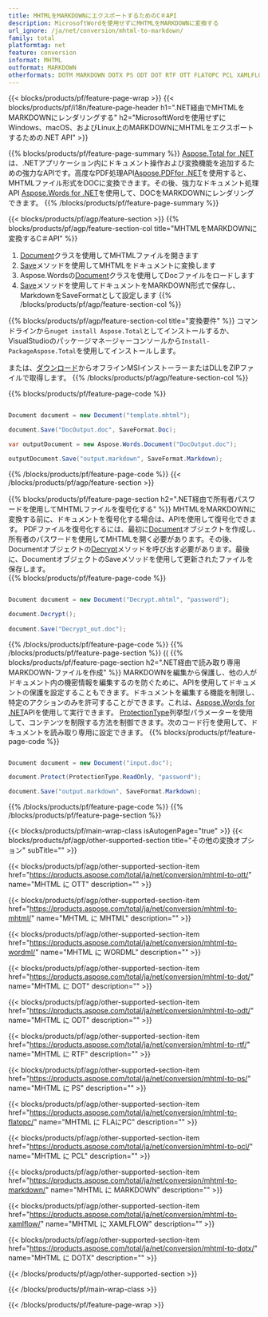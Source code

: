 ```yaml
---
title: MHTMLをMARKDOWNにエクスポートするためのC＃API
description: MicrosoftWordを使用せずにMHTMLをMARKDOWNに変換する
url_ignore: /ja/net/conversion/mhtml-to-markdown/
family: total
platformtag: net
feature: conversion
informat: MHTML
outformat: MARKDOWN
otherformats: DOTM MARKDOWN DOTX PS ODT DOT RTF OTT FLATOPC PCL XAMLFLOW WORDML
---
```

{{< blocks/products/pf/feature-page-wrap >}}
{{< blocks/products/pf/i18n/feature-page-header h1=".NET経由でMHTMLをMARKDOWNにレンダリングする" h2="MicrosoftWordを使用せずにWindows、macOS、およびLinux上のMARKDOWNにMHTMLをエクスポートするための.NET API" >}}

{{% blocks/products/pf/feature-page-summary %}}
[Aspose.Total for .NET](https://products.aspose.com/total/net/)は、.NETアプリケーション内にドキュメント操作および変換機能を追加するための強力なAPIです。高度なPDF処理API[Aspose.PDFfor .NET](https://products.aspose.com/pdf/net/)を使用すると、MHTMLファイル形式をDOCに変換できます。その後、強力なドキュメント処理API [Aspose.Words for .NET](https://products.aspose.com/words/net/)を使用して、DOCをMARKDOWNにレンダリングできます。
{{% /blocks/products/pf/feature-page-summary  %}}

{{< blocks/products/pf/agp/feature-section >}}
{{% blocks/products/pf/agp/feature-section-col title="MHTMLをMARKDOWNに変換するC＃API" %}}
1. [Document](https://apireference.aspose.com/pdf/net/aspose.pdf/document)クラスを使用してMHTMLファイルを開きます
2. [Save](https://apireference.aspose.com/pdf/net/aspose.pdf.document/save/methods/5)メソッドを使用してMHTMLをドキュメントに変換します
3. Aspose.Wordsの[Document](https://apireference.aspose.com/words/net/aspose.words/document)クラスを使用してDocファイルをロードします
4. [Save](https://apireference.aspose.com/words/net/aspose.words.document/save/methods/4)メソッドを使用してドキュメントをMARKDOWN形式で保存し、MarkdownをSaveFormatとして設定します
{{% /blocks/products/pf/agp/feature-section-col %}}

{{% blocks/products/pf/agp/feature-section-col title="変換要件" %}}
コマンドラインから```nuget install Aspose.Total```としてインストールするか、VisualStudioのパッケージマネージャーコンソールから```Install-PackageAspose.Total```を使用してインストールします。

または、[ダウンロード](https://downloads.aspose.com/total/net)からオフラインMSIインストーラーまたはDLLをZIPファイルで取得します。
{{% /blocks/products/pf/agp/feature-section-col %}}

{{% blocks/products/pf/feature-page-code %}}

```cs

Document document = new Document("template.mhtml");
 
document.Save("DocOutput.doc", SaveFormat.Doc); 

var outputDocument = new Aspose.Words.Document("DocOutput.doc");

outputDocument.Save("output.markdown", SaveFormat.Markdown);   
```

{{% /blocks/products/pf/feature-page-code %}}
{{< /blocks/products/pf/agp/feature-section >}}

{{% blocks/products/pf/feature-page-section  h2=".NET経由で所有者パスワードを使用してMHTMLファイルを復号化する" %}}
MHTMLをMARKDOWNに変換する前に、ドキュメントを復号化する場合は、APIを使用して復号化できます。 PDFファイルを復号化するには、最初に[Document](https://apireference.aspose.com/pdf/net/aspose.pdf/document)オブジェクトを作成し、所有者のパスワードを使用してMHTMLを開く必要があります。その後、Documentオブジェクトの[Decrypt](https://apireference.aspose.com/pdf/net/aspose.pdf/document/methods/decrypt)メソッドを呼び出す必要があります。最後に、DocumentオブジェクトのSaveメソッドを使用して更新されたファイルを保存します。  
{{% blocks/products/pf/feature-page-code %}}

```cs

Document document = new Document("Decrypt.mhtml", "password");

document.Decrypt();
 
document.Save("Decrypt_out.doc");
```

{{% /blocks/products/pf/feature-page-code  %}}
{{% /blocks/products/pf/feature-page-section %}}
((
{{% blocks/products/pf/feature-page-section  h2=".NET経由で読み取り専用MARKDOWN-ファイルを作成" %}}
MARKDOWNを編集から保護し、他の人がドキュメント内の機密情報を編集するのを防ぐために、APIを使用してドキュメントの保護を設定することもできます。ドキュメントを編集する機能を制限し、特定のアクションのみを許可することができます。これは、[Aspose.Words for .NET](https://products.aspose.com/words/net/)APIを使用して実行できます。 [ProtectionType](https://apireference.aspose.com/words/net/aspose.words/protectiontype)列挙型パラメーターを使用して、コンテンツを制限する方法を制御できます。次のコード行を使用して、ドキュメントを読み取り専用に設定できます。 
{{% blocks/products/pf/feature-page-code %}}

```cs

Document document = new Document("input.doc");

document.Protect(ProtectionType.ReadOnly, "password");

document.Save("output.markdown", SaveFormat.Markdown);    
```

{{% /blocks/products/pf/feature-page-code  %}}
{{% /blocks/products/pf/feature-page-section %}}

{{< blocks/products/pf/main-wrap-class isAutogenPage="true" >}}
{{< blocks/products/pf/agp/other-supported-section title="その他の変換オプション" subTitle="" >}}

{{< blocks/products/pf/agp/other-supported-section-item href="https://products.aspose.com/total/ja/net/conversion/mhtml-to-ott/" name="MHTML に OTT" description="" >}}

{{< blocks/products/pf/agp/other-supported-section-item href="https://products.aspose.com/total/ja/net/conversion/mhtml-to-mhtml/" name="MHTML に MHTML" description="" >}}

{{< blocks/products/pf/agp/other-supported-section-item href="https://products.aspose.com/total/ja/net/conversion/mhtml-to-wordml/" name="MHTML に WORDML" description="" >}}

{{< blocks/products/pf/agp/other-supported-section-item href="https://products.aspose.com/total/ja/net/conversion/mhtml-to-dot/" name="MHTML に DOT" description="" >}}

{{< blocks/products/pf/agp/other-supported-section-item href="https://products.aspose.com/total/ja/net/conversion/mhtml-to-odt/" name="MHTML に ODT" description="" >}}

{{< blocks/products/pf/agp/other-supported-section-item href="https://products.aspose.com/total/ja/net/conversion/mhtml-to-rtf/" name="MHTML に RTF" description="" >}}

{{< blocks/products/pf/agp/other-supported-section-item href="https://products.aspose.com/total/ja/net/conversion/mhtml-to-ps/" name="MHTML に PS" description="" >}}

{{< blocks/products/pf/agp/other-supported-section-item href="https://products.aspose.com/total/ja/net/conversion/mhtml-to-flatopc/" name="MHTML に FLAにPC" description="" >}}

{{< blocks/products/pf/agp/other-supported-section-item href="https://products.aspose.com/total/ja/net/conversion/mhtml-to-pcl/" name="MHTML に PCL" description="" >}}

{{< blocks/products/pf/agp/other-supported-section-item href="https://products.aspose.com/total/ja/net/conversion/mhtml-to-markdown/" name="MHTML に MARKDOWN" description="" >}}

{{< blocks/products/pf/agp/other-supported-section-item href="https://products.aspose.com/total/ja/net/conversion/mhtml-to-xamlflow/" name="MHTML に XAMLFLOW" description="" >}}

{{< blocks/products/pf/agp/other-supported-section-item href="https://products.aspose.com/total/ja/net/conversion/mhtml-to-dotx/" name="MHTML に DOTX" description="" >}}



{{< /blocks/products/pf/agp/other-supported-section >}}

{{< /blocks/products/pf/main-wrap-class >}}

{{< /blocks/products/pf/feature-page-wrap >}}